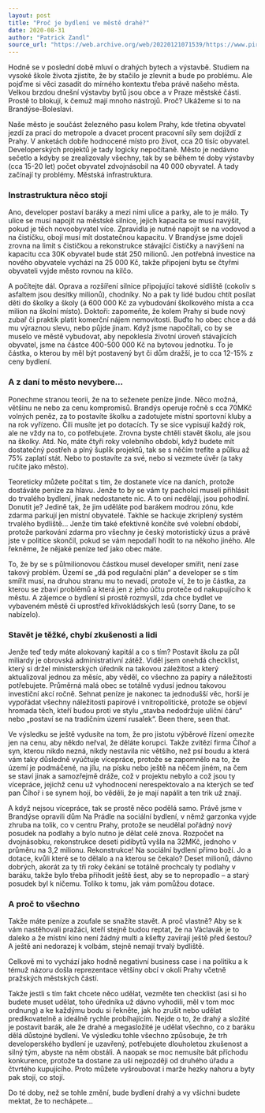 ```yaml
---
layout: post
title: "Proč je bydlení ve městě drahé?"
date: 2020-08-31
author: "Patrick Zandl"
source_url: "https://web.archive.org/web/20220121071539/https://www.piratibrandys.cz/clanek/2020-08-31-proc-je-bydleni-ve-meste-drahe"
---
```

Hodně se v poslední době mluví o drahých bytech a výstavbě. Studiem na vysoké škole života zjistíte, že by stačilo je zlevnit a bude po problému. Ale pojďme si věci zasadit do mírného kontextu třeba právě našeho města. Velkou brzdou dnešní výstavby bytů jsou obce a v Praze městské části. Prostě to blokují, k čemuž mají mnoho nástrojů. Proč? Ukážeme si to na Brandýse-Boleslavi.

Naše město je součást železného pasu kolem Prahy, kde třetina obyvatel jezdí za prací do metropole a dvacet procent pracovní síly sem dojíždí z Prahy.  V anketách dobře hodnocené místo pro život, cca 20 tisíc obyvatel. Developerských projektů je tady logicky nepočítaně. Město je nedávno sečetlo a kdyby se zrealizovaly všechny, tak by se během té doby výstavby (cca 15-20 let) počet obyvatel zdvojnásobil na 40 000 obyvatel. A tady začínají ty problémy. Městská infrastruktura.

### Instrastruktura něco stojí

Ano, developer postaví baráky a mezi nimi ulice a parky, ale to je málo. Ty ulice se musí napojit na městské silnice, jejich kapacita se musí navýšit, pokud je těch novoobyvatel více. Zpravidla je nutné napojit se na vodovod a na čističku, obojí musí mít dostatečnou kapacitu. V Brandýse jsme dojeli zrovna na limit s čističkou a rekonstrukce stávající čističky a navýšení na kapacitu cca 30K obyvatel bude stát 250 milionů. Jen potřebná investice na nového obyvatele vychází na 25 000 Kč, takže připojení bytu se čtyřmi obyvateli vyjde město rovnou na kilčo.

A počítejte dál. Oprava a rozšíření silnice připojující takové sídliště (cokoliv s asfaltem jsou desítky milionů), chodníky. No a pak ty lidé budou chtít posílat děti do školky a školy (á 600 000 Kč za vybudování školkového místa a cca milion na školní místo). Doktoři: zapomeňte, že kolem Prahy si bude nový zubař či praktik platit komerční nájem nemovitosti. Buďto ho obec chce a dá mu výraznou slevu, nebo půjde jinam. Když jsme napočítali, co by se muselo ve městě vybudovat, aby nepoklesla životní úroveň stávajících obyvatel, jsme na částce 400-500 000 Kč na bytovou jednotku. To je částka, o kterou by měl být postavený byt či dům dražší, je to cca 12-15% z ceny bydlení.

### A z daní to město nevybere…

Ponechme stranou teorii, že na to seženete peníze jinde. Něco možná, většinu ne nebo za cenu kompromisů. Brandýs operuje ročně s cca 70MKč volných peněz, za to postavíte školku a zadotujete místní sportovní kluby a na rok vyřízeno. Čili musíte jet po dotacích. Ty se sice vypisují každý rok, ale ne vždy na to, co potřebujete. Zrovna byste chtěli stavět školu, ale jsou na školky. Atd. No, máte čtyři roky volebního období, když budete mít dostatečný postřeh a plný šuplík projektů, tak se s něčím trefíte a půlku až 75% zaplatí stát. Nebo to postavíte za své, nebo si vezmete úvěr (a taky ručíte jako město).

Teoreticky můžete počítat s tím, že dostanete více na daních, protože dostáváte peníze za hlavu. Jenže to by se vám ty pacholci museli přihlásit do trvalého bydlení, jinak nedostanete nic. A to oni nedělají, jsou pohodlní. Donutit je? Jedině tak, že jim uděláte pod barákem modrou zónu, kde zdarma parkují jen místní obyvatelé. Takhle se hackuje zkriplený systém trvalého bydliště… Jenže tím také efektivně končíte své volební období, protože parkování zdarma pro všechny je český motoristický úzus a právě jste v politice skončil, pokud se vám nepodaří hodit to na někoho jiného. Ale řekněme, že nějaké peníze teď jako obec máte.

To, že by se s půlmilionovou částkou musel developer smířit, není zase takový problém. Území se „dá pod regulační plán“ a developer se s tím smířit musí, na druhou stranu mu to nevadí, protože ví, že to je částka, za kterou se zbaví problémů a která jen z jeho účtu proteče od nakupujícího k městu. A zájemce o bydlení si prostě rozmyslí, zda chce bydlet ve vybaveném městě či uprostřed křivokládských lesů (sorry Dane, to se nabízelo).

### Stavět je těžké, chybí zkušenosti a lidi

Jenže teď tedy máte alokovaný kapitál a co s tím? Postavit školu za půl miliardy je obrovská administrativní zátěž. Viděl jsem onehdá checklist, který si držel ministerských úředník na takovou záležitost a který aktualizoval jednou za měsíc, aby věděl, co všechno za papíry a náležitosti potřebujete. Průměrná malá obec se totálně vydusí jednou takovou investiční akcí ročně. Sehnat peníze je nakonec ta jednodušší věc, horší je vypořádat všechny náležitosti papírové i vnitropolitické, protože se objeví hromada těch, kteří budou proti ve stylu „stavba nedodržuje uliční čáru“ nebo „postaví se na tradičním území rusalek“. Been there, seen that.

Ve výsledku se ještě vydusíte na tom, že pro jistotu výběrové řízení omezíte jen na cenu, aby někdo neřval, že děláte korupci. Takže zvítězí firma Číhoř a syn, kterou nikdo nezná, nikdy nestavila nic většího, než psí boudu a která vám taky důsledně vyúčtuje vícepráce, protože se zapomnělo na to, že území je podmáčené, na jílu, na písku nebo ještě na něčem jiném, na čem se staví jinak a samozřejmě dráže, což v projektu nebylo a což jsou ty vícepráce, jejichž cenu už vyhodnocení nerespektovalo a na kterých se teď pan Číhoř i se synem hojí, bo věděli, že je mají napálit a ten trik už znají.

A když nejsou vícepráce, tak se prostě něco podělá samo. Právě jsme v Brandýse opravili dům Na Prádle na sociální bydlení, v němž garzonka vyjde zhruba na tolik, co v centru Prahy, protože se neudělal pořádný nový posudek na podlahy a bylo nutno je dělat celé znova. Rozpočet na dvojnásobku, rekonstrukce deseti pidibytů vyšla na 32MKč, jednoho v průměru na 3,2 milionu. Rekonstrukce! Na sociální bydlení přímo boží. Jo a dotace, kvůli které se to dělalo a na kterou se čekalo? Deset milionů, dávno dobrých, akorát za ty tři roky čekání se totálně prochcaly ty podlahy v baráku, takže bylo třeba přihodit ještě šest, aby se to nepropadlo – a starý posudek byl k ničemu. Toliko k tomu, jak vám pomůžou dotace.

### A proč to všechno

Takže máte peníze a zoufale se snažíte stavět. A proč vlastně? Aby se k vám nastěhovali pražáci, kteří stejně budou reptat, že na Václavák je to daleko a že místní kino není žádný multi a kšefty zavírají ještě před šestou? A ještě ani nedorazej k volbám, stejně nemají trvalý bydliště.

Celkově mi to vychází jako hodně negativní business case i na politiku a k témuž názoru došla reprezentace většiny obcí v okolí Prahy včetně pražských městských částí.

Takže jestli s tím fakt chcete něco udělat, vezměte ten checklist (asi si ho budete muset udělat, toho úředníka už dávno vyhodili, měl v tom moc ordnung) a ke každýmu bodu si řekněte, jak ho zrušit nebo udělat predikovatelně a ideálně rychle probíhajícím. Nejde o to, že drahý a složité je postavit barák, ale že drahé a megasložité je udělat všechno, co z baráku dělá důstojné bydlení. Ve výsledku tohle všechno způsobuje, že trh developerského bydlení je uzavřený, potřebujete dlouholetou zkušenost a silný tým, abyste na něm obstáli. A naopak se moc nemusíte bát příchodu konkurence, protože ta dostane za uši nejpozději od druhého úřadu a čtvrtého kupujícího. Proto můžete vyšroubovat i marže hezky nahoru a byty pak stojí, co stojí.

Do té doby, než se tohle změní, bude bydlení drahý a vy všichni budete mektat, že to nechápete…
